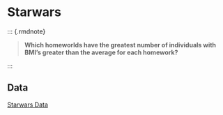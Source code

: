 # Starwars 

::: {.rmdnote}

> **Which homeworlds have the greatest number of individuals with BMI’s greater than the average for each homework?**

:::

## Data

[Starwars Data](https://github.com/tidyverse/dplyr/tree/main/data-raw)
